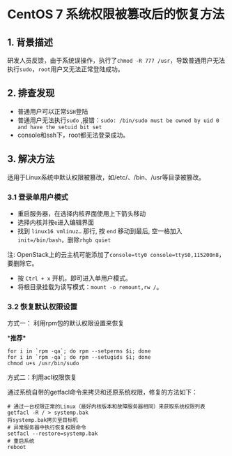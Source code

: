 # CentOS 7 系统权限被篡改后的恢复方法

## 1. 背景描述

研发人员反馈，由于系统误操作，执行了`chmod -R 777 /usr`，导致普通用户无法执行`sudo`，`root`用户又无法正常登陆成功。

## 2. 排查发现

- 普通用户可以正常`SSH`登陆
- 普通用户无法执行`sudo` ,报错：`sudo: /bin/sudo must be owned by uid 0 and have the setuid bit set`
- console和ssh下，root都无法登录成功。

## 3. 解决方法

适用于Linux系统中默认权限被篡改，如/etc/、/bin、/usr等目录被篡改。

### 3.1 登录单用户模式

- 重启服务器，在选择内核界面使用上下箭头移动
- 选择内核并按`e`进入编辑界面
- 找到 `linux16 vmlinuz…` 那行, 按 `end` 移动到最后, 空一格加入 `init=/bin/bash`，删除`rhgb quiet`

注: OpenStack上的云主机可能添加了`console=tty0 console=ttyS0,115200n8`，要删除它。

- 按 `Ctrl + x` 开机，即可进入单用户模式。
- 将根目录挂载为读写模式：`mount -o remount,rw /`。

### 3.2 恢复默认权限设置

方式一： 利用rpm包的默认权限设置来恢复

***推荐\***

```
for i in `rpm -qa`; do rpm --setperms $i; done
for i in `rpm -qa`; do rpm --setugids $i; done
chmod u+s /usr/bin/sudo
```

方式二：利用acl权限恢复

通过系统自带的getfacl命令来拷贝和还原系统权限，修复的方法如下：

```
# 通过一台权限正常的Linux（最好内核版本和故障服务器相同）来获取系统权限列表
getfacl -R / > systemp.bak
将systemp.bak拷贝至目标机
# 异常服务器中执行恢复权限命令
setfacl --restore=systemp.bak
# 重启系统
reboot
```
